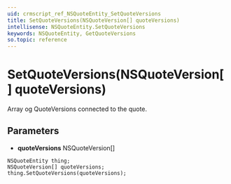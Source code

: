 ```yaml
---
uid: crmscript_ref_NSQuoteEntity_SetQuoteVersions
title: SetQuoteVersions(NSQuoteVersion[] quoteVersions)
intellisense: NSQuoteEntity.SetQuoteVersions
keywords: NSQuoteEntity, GetQuoteVersions
so.topic: reference
---
```


# SetQuoteVersions(NSQuoteVersion[] quoteVersions)

Array og QuoteVersions connected to the quote.

## Parameters

* **quoteVersions** NSQuoteVersion[]

```crmscript
NSQuoteEntity thing;
NSQuoteVersion[] quoteVersions;
thing.SetQuoteVersions(quoteVersions);
```

